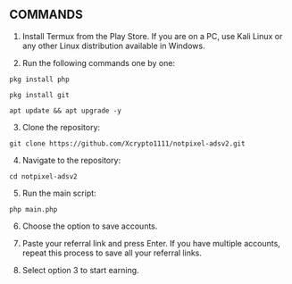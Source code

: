 ## COMMANDS ##
1. Install Termux from the Play Store. If you are on a PC, use Kali Linux or any other Linux distribution available in Windows.

2. Run the following commands one by one:
```
pkg install php
```
```
pkg install git
```
```
apt update && apt upgrade -y
```
3. Clone the repository:
```
git clone https://github.com/Xcrypto1111/notpixel-adsv2.git
```
4. Navigate to the repository:
```
cd notpixel-adsv2
```
5. Run the main script:
```
php main.php
```
6. Choose the option to save accounts.

7. Paste your referral link and press Enter. If you have multiple accounts, repeat this process to save all your referral links.

8. Select option 3 to start earning.
